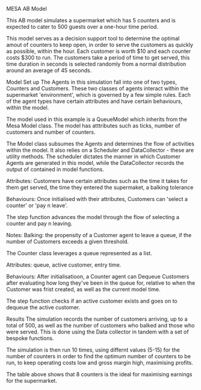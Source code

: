 MESA AB Model

This AB model simulates a supermarket which has 5 counters and is expected to cater to 500 guests over a one-hour time period. 

This model serves as a decision support tool to determine the optimal amout of counters to keep open, in order to serve the customers as quickly as possible, within the hour. Each customer is worth $10 and each counter costs $300 to run. 
The customers take a period of time to get served, this time duration in seconds is selected randomly from a normal distribution around an average of 45 seconds.

<!-- Model -->
Model Set up
The Agents in this simulation fall into one of two types, Counters and Customers. These two classes of agents interact within the supermarket 'environment', which is governed by a few simple rules.
Each of the agent types have certain attributes and have certain behaviours, within the model.

The model used in this example is a QueueModel which inherits from the Mesa Model class. The model has atttributes such as ticks, number of customers and number of counters. 

The Model class subsumes the Agents and determines the flow of activities within the model. 
It also relies on a Scheduler and DataCollector - these are utility methods. The scheduler dictates the manner in which Customer Agents are generated in this model, while the DataCollector records the output of  contained in model functions.

<!-- Customers -->
Attributes: Customers have certain attributes such as the time it takes for them get served, the time they entered the supermaket, a balking tolerance

Behaviours: Once initialised with their attributes, Customers can 'select a counter' or 'pay n leave'.

The step function advances the model through the flow of selecting a counter and pay n leaving.

Notes:
Balking: the propensity of a Customer agent to leave a queue, if the number of Customers exceeds a given threshold.

<!-- Counters -->
The Counter class leverages a queue represented as a list.

Attributes: queue, active customer, entry time.

Behaviours: After initialisatioon, a Counter agent can Dequeue Customers after evaluating how long they've been in the queue for, relative to when the Customer was frist created, as well as the current model time.

The step function checks if an active customer exists and goes on to dequeue the active customer.

Results
The simulation records the number of customers arriving, up to a total of 500, as well as the number of customers who balked and those who were served. This is done using the Data collector in tandem with a set of bespoke functions.

The simulation is then run 10 times, using differnt values (5-15) for the number of counters in order to find the optimum number of counters to be run, to keep operating costs low and gross margin high, maximising profits.

The table above shows that 8 counters is the ideal for maximising earnings for the supermarket.
